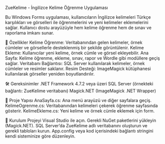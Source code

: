 ZueKelime - İngilizce Kelime Öğrenme Uygulaması

Bu Windows Forms uygulaması, kullanıcıların İngilizce kelimeleri Türkçe karşılıkları ve görselleri ile öğrenmelerini ve yeni kelimeler eklemelerini sağlar. Kullanıcı dostu arayüzüyle hem kelime öğrenme hem de sınav ve raporlama imkanı sunar.

🚀 Özellikler
Kelime Öğrenme: Veritabanından gelen kelimeler, örnek cümleler ve görsellerle desteklenmiş bir şekilde görüntülenir.
Kelime Ekleme: Kullanıcılar yeni kelime, örnek cümle ve görsel ekleyebilir.
Ana Sayfa: Kelime öğrenme, ekleme, sınav, rapor ve Wordle gibi modüllere geçiş sağlar.
Veritabanı Bağlantısı: SQL Server kullanılarak kelimeler, örnek cümleler ve resimler saklanır.
Resim Desteği: ImageMagick kütüphanesi kullanılarak görseller yeniden boyutlandırılır.

🛠 Gereksinimler
.NET Framework 4.7.2 veya üzeri
SQL Server (örnekteki bağlantı: ZueKelime veritabanı)
Magick.NET (ImageMagick .NET Wrapper)

📁 Proje Yapısı
AnaSayfa.cs: Ana menü arayüzü ve diğer sayfalara geçiş.
KelimeOgrenme.cs: Veritabanından kelimeleri çekerek öğrenme sayfasında gösterir.
KelimeEkleme.cs: Yeni kelime ve örnek cümle eklemek için form.

🔧 Kurulum
Projeyi Visual Studio ile açın.
Gerekli NuGet paketlerini yükleyin (Magick.NET).
SQL Server’da ZueKelime adlı veritabanını oluşturun ve gerekli tabloları kurun.
App.config veya kod içerisindeki bağlantı stringini kendi sisteminize göre düzenleyin.
